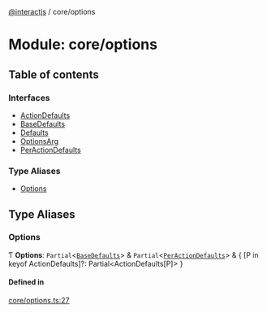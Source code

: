 [@interactjs](../README.md) / core/options

# Module: core/options

## Table of contents

### Interfaces

- [ActionDefaults](../interfaces/core_options.ActionDefaults.md)
- [BaseDefaults](../interfaces/core_options.BaseDefaults.md)
- [Defaults](../interfaces/core_options.Defaults.md)
- [OptionsArg](../interfaces/core_options.OptionsArg.md)
- [PerActionDefaults](../interfaces/core_options.PerActionDefaults.md)

### Type Aliases

- [Options](core_options.md#options)

## Type Aliases

### Options

Ƭ **Options**: `Partial`\<[`BaseDefaults`](../interfaces/core_options.BaseDefaults.md)\> & `Partial`\<[`PerActionDefaults`](../interfaces/core_options.PerActionDefaults.md)\> & \{ [P in keyof ActionDefaults]?: Partial\<ActionDefaults[P]\> }

#### Defined in

[core/options.ts:27](https://github.com/ehtick/interact.js/blob/d3d4746/packages/@interactjs/core/options.ts#L27)
